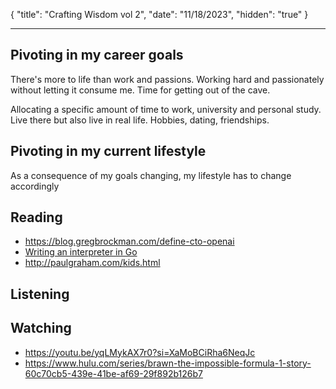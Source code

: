 {
"title": "Crafting Wisdom vol 2",
"date": "11/18/2023",
"hidden": "true"
}

---

## Pivoting in my career goals

There's more to life than work and passions. Working hard and passionately without letting it consume me. Time for getting out of the cave.

Allocating a specific amount of time to work, university and personal study. Live there but also live in real life. Hobbies, dating, friendships.

## Pivoting in my current lifestyle

As a consequence of my goals changing, my lifestyle has to change accordingly

## Reading

- https://blog.gregbrockman.com/define-cto-openai
- [Writing an interpreter in Go](https://interpreterbook.com/)
- http://paulgraham.com/kids.html

## Listening

## Watching

- https://youtu.be/yqLMykAX7r0?si=XaMoBCiRha6NeqJc
- https://www.hulu.com/series/brawn-the-impossible-formula-1-story-60c70cb5-439e-41be-af69-29f892b126b7
